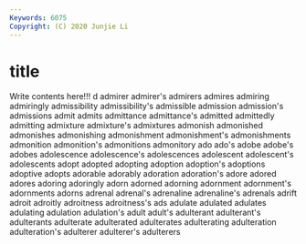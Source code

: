 ```yaml
---
Keywords: 6075
Copyright: (C) 2020 Junjie Li
---
```


# title

Write contents here!!!
d
admirer 
admirer's 
admirers 
admires 
admiring 
admiringly 
admissibility 
admissibility's 
admissible 
admission
admission's 
admissions 
admit 
admits 
admittance 
admittance's 
admitted 
admittedly 
admitting 
admixture
admixture's 
admixtures 
admonish 
admonished 
admonishes 
admonishing 
admonishment 
admonishment's 
admonishments 
admonition
admonition's 
admonitions 
admonitory 
ado 
ado's 
adobe 
adobe's 
adobes 
adolescence 
adolescence's
adolescences 
adolescent 
adolescent's 
adolescents 
adopt 
adopted 
adopting 
adoption 
adoption's 
adoptions
adoptive 
adopts 
adorable 
adorably 
adoration 
adoration's 
adore 
adored 
adores 
adoring
adoringly 
adorn 
adorned 
adorning 
adornment 
adornment's 
adornments 
adorns 
adrenal 
adrenal's
adrenaline 
adrenaline's 
adrenals 
adrift 
adroit 
adroitly 
adroitness 
adroitness's 
ads 
adulate
adulated 
adulates 
adulating 
adulation 
adulation's 
adult 
adult's 
adulterant 
adulterant's 
adulterants
adulterate 
adulterated 
adulterates 
adulterating 
adulteration 
adulteration's 
adulterer 
adulterer's 
adulterers 
